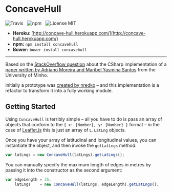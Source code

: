 ConcaveHull
===================

![Travis](http://img.shields.io/travis/Wildhoney/ConcaveHull.svg?style=flat)
&nbsp;
![npm](http://img.shields.io/npm/v/concavehull.svg?style=flat)
&nbsp;
![License MIT](http://img.shields.io/badge/License-MIT-lightgrey.svg?style=flat)

* **Heroku**: [http://concave-hull.herokuapp.com/](http://concave-hull.herokuapp.com/)
* **npm:** `npm install concavehull`
* **Bower:** `bower install concavehull`

---

Based on the [StackOverflow question](http://stackoverflow.com/questions/16407533/translating-concave-hull-algorithm-to-c-sharp) about the CSharp implementation of a [paper written by Adriano Moreira and Maribel Yasmina Santos](http://repositorium.sdum.uminho.pt/bitstream/1822/6429/1/ConcaveHull_ACM_MYS.pdf) from the  University of Minho.

Initially a prototype was [created by nredko](http://nredko.github.io/ConcaveHull) &ndash; and this implementation is a refactor to transform it into a fully working module.

## Getting Started

Using `ConcaveHull` is terribly simple &ndash; all you have to do is pass an array of objects that conform to the `{ x: {Number}, y: {Number} }` format &ndash; in the case of [Leaflet.js](http://leafletjs.com/) this is just an array of `L.LatLng` objects.

Once you have your array of latitudinal and longitudinal values, you can instantiate the object, and then invoke the `getLatLngs` method:

```javascript
var latLngs = new ConcaveHull(latLngs).getLatLngs();
```

You can manually specify the maximum length of edges in metres by passing it into the constructor as the second argument:

```javascript
var edgeLength = 35,
    latLngs    = new ConcaveHull(latLngs, edgeLength).getLatLngs();
```